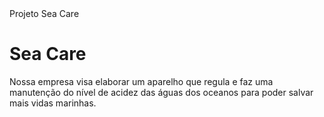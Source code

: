 <!DOCTYPE  html>
<html>
<head>
<tittle>Projeto Sea Care</tittle>
</head>
<body>

<h1>Sea Care</h1>
<p>Nossa empresa visa elaborar um aparelho que regula e faz uma manutenção do nível de acidez das águas dos oceanos para poder salvar mais vidas marinhas.</p>

</body>
</html>
